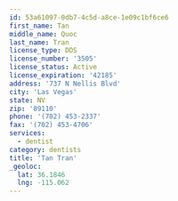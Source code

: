 ```yaml
---
id: 53a61097-0db7-4c5d-a8ce-1e09c1bf6ce6
first_name: Tan
middle_name: Quoc
last_name: Tran
license_type: DDS
license_number: '3505'
license_status: Active
license_expiration: '42185'
address: '737 N Nellis Blvd'
city: 'Las Vegas'
state: NV
zip: '89110'
phone: '(702) 453-2337'
fax: '(702) 453-4706'
services:
  - dentist
category: dentists
title: 'Tan Tran'
_geoloc:
  lat: 36.1846
  lng: -115.062
---
```

